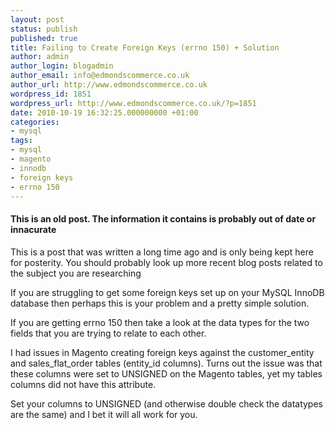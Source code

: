 ```yaml
---
layout: post
status: publish
published: true
title: Failing to Create Foreign Keys (errno 150) + Solution
author: admin
author_login: blogadmin
author_email: info@edmondscommerce.co.uk
author_url: http://www.edmondscommerce.co.uk
wordpress_id: 1851
wordpress_url: http://www.edmondscommerce.co.uk/?p=1851
date: 2010-10-19 16:32:25.000000000 +01:00
categories:
- mysql
tags:
- mysql
- magento
- innodb
- foreign keys
- errno 150
---
```

<div class="oldpost"><h4>This is an old post. The information it contains is probably out of date or innacurate</h4>
<p>
This is a post that was written a long time ago and is only being kept here for posterity.
You should probably look up more recent blog posts related to the subject you are researching
</p>
</div>
If you are struggling to get some foreign keys set up on your MySQL InnoDB database then perhaps this is your problem and a pretty simple solution.

If you are getting errno 150 then take a look at the data types for the two fields that you are trying to relate to each other.

I had issues in Magento creating foreign keys against the customer_entity and sales_flat_order tables (entity_id columns). Turns out the issue was that these columns were set to UNSIGNED on the Magento tables, yet my tables columns did not have this attribute.

Set your columns to UNSIGNED (and otherwise double check the datatypes are the same) and I bet it will all work for you.
